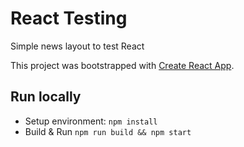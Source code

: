 # React Testing
Simple news layout to test React

This project was bootstrapped with [Create React App](https://github.com/facebook/create-react-app).

## Run locally

* Setup environment: `npm install`
* Build & Run `npm run build && npm start`
